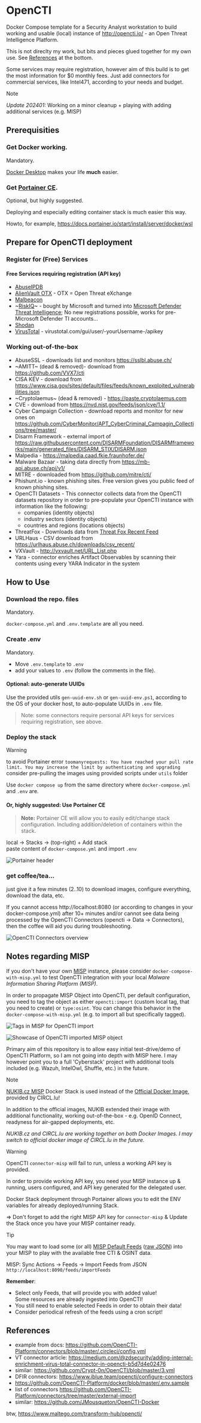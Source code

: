 # OpenCTI
Docker Compose template for a Security Analyst workstation to build working and usable (local) instance of http://opencti.io/ - an Open Threat Intelligence Platform.

This is not direclty my work, but bits and pieces glued together for my own use.
See [References](#References) at the bottom.

Some services may require registration, however aim of this build is to get the most information for $0 monthly fees.
Just add connectors for commercial services, like Intel471, according to your needs and budget.

> [!NOTE]
> *Update 202401:*
> Working on a minor cleanup + playing with adding additional services (e.g. MISP)

## Prerequisities

### Get Docker working.
Mandatory.

[Docker Desktop](https://www.docker.com/products/docker-desktop/) makes your life **much** easier.

### Get [Portainer CE](https://portainer.io/).
Optional, but highly suggested.

Deploying and especially editing container stack is much easier this way.

Howto, for example, https://docs.portainer.io/start/install/server/docker/wsl 

## Prepare for OpenCTI deployment

### Register for (Free) Services

#### Free Services requiring registration (API key)
* [AbuseIPDB](https://www.abuseipdb.com/account/api)
* [AlienVault OTX](https://otx.alienvault.com/api) - OTX = Open Threat eXchange
* [Malbeacon](https://www.malbeacon.com/register)
* ~[RiskIQ](https://community.riskiq.com/)~ - bought by Microsoft and turned into [Microsoft Defender Threat Intelligence](https://ti.defender.microsoft.com/); No new registrations possible, works for pre-Microsoft Defender TI accounts...
* [Shodan](https://account.shodan.io/)
* [VirusTotal](https://www.virustotal.com/) - virustotal.com/gui/user/-yourUsername-/apikey

### Working out-of-the-box
* AbuseSSL - downloads list and monitors https://sslbl.abuse.ch/
* ~AMITT~ (dead & removed)- download from https://github.com/VVX7/cti
* CISA KEV - download from https://www.cisa.gov/sites/default/files/feeds/known_exploited_vulnerabilities.json
* ~Cryptolaemus~ (dead & removed) - https://paste.cryptolaemus.com
* CVE - download from https://nvd.nist.gov/feeds/json/cve/1.1/
* Cyber Campaign Collection - download reports and monitor for new ones on https://github.com/CyberMonitor/APT_CyberCriminal_Campagin_Collections/tree/master/ 
* Disarm Framework - external import of https://raw.githubusercontent.com/DISARMFoundation/DISARMframeworks/main/generated_files/DISARM_STIX/DISARM.json
* Malpedia - https://malpedia.caad.fkie.fraunhofer.de/
* Malware Bazaar - taking data directly from https://mb-api.abuse.ch/api/v1/
* MITRE - downloaded from https://github.com/mitre/cti/
* Phishunt.io - known phishing sites. Free version gives you public feed of known phishing sites.
* OpenCTI Datasets - This connector collects data from the OpenCTI datasets repository in order to pre-populate your OpenCTI instance with information like the following:
  - companies (identity objects)
  - industry sectors (identity objects)
  - countries and regions (locations objects)
* ThreatFox - Downloads data from [Threat Fox Recent Feed](https://threatfox.abuse.ch/)
* URLHaus - CSV download from https://urlhaus.abuse.ch/downloads/csv_recent/
* VXVault - http://vxvault.net/URL_List.php
* Yara - connector enriches Artifact Observables by scanning their contents using every YARA Indicator in the system

## How to Use

### Download the repo. files
Mandatory.

`docker-compose.yml` and `.env.template` are all you need.

### Create .env
Mandatory.

- Move `.env.template` to `.env`
- add your values to `.env` (follow the comments in the file).

#### Optional: auto-generate UUIDs
Use the provided utils `gen-uuid-env.sh` or `gen-uuid-env.ps1`, according to the OS of your docker host, to auto-populate UUIDs in `.env` file.


> Note: some connectors require personal API keys for services requiring registration, see above.

### Deploy the stack

> [!WARNING]
>  to avoid Portainer error
> `toomanyrequests: You have reached your pull rate limit. You may increase the limit by authenticating and upgrading`
> consider pre-pulling the images using provided scripts under `utils` folder

Use `docker compose up` from the same directory where `docker-compose.yml` and `.env` are.



#### Or, highly suggested: Use Portainer CE
> **Note:** Portainer CE will allow you to easily edit/change stack configuration. Including addition/deletion of containers within the stack.

local -> Stacks -> (top-right) + Add stack <br> paste content of `docker-compose.yml` and import `.env`


![Portainer header](/docs/portainer-stacks-list.PNG)


### get coffee/tea...
just give it a few minutes (2..10) to download images, configure everything, download the data, etc.

If you cannot access http://localhost:8080 (or according to changes in your docker-compose.yml) after 10+ minutes and/or cannot see data being processed by the OpenCTI Connectors (opencti -> Data -> Connectors), then the coffee will aid you during troubleshooting.


![OpenCTI Connectors overview](/docs/opencti-connectors.PNG)

## Notes regarding MISP

If you don't have your own [MISP](https://www.misp-project.org/) instance, please consider `docker-compose-with-misp.yml` to test OpenCTI integration with your local *Malware Information Sharing Platform (MISP)*.

In order to propagate MISP Object into OpenCTI, per default configuration, you need to tag the object as either `opencti:import` (custom local tag, that you need to create) or `type:osint`. You can change this behavior in the `docker-compose-with-misp.yml` (e.g. to import all but specifically tagged).

![Tags in MISP for OpenCTI import](/docs/misp-tag-opencti_import.png)

![Showcase of OpenCTI imported MISP object](/docs/opencti-import-misp-object.png)

Primary aim of this repository is to allow easy initial test-drive/demo of OpenCTI Platform, so I am not going into depth with MISP here. I may however point you to a full 'Cyberstack' project with additional tools included (e.g. Wazuh, IntelOwl, Shuffle, etc.) in the future.

> [!NOTE]
> [NUKIB.cz MISP](https://github.com/NUKIB/misp) Docker Stack is used instead of the [Official Docker Image](https://github.com/MISP/misp-docker), provided by CIRCL.lu!
>
> In addition to the official images, NUKIB extended their image with additional functionality, working out-of-the-box - e.g. OpenID Connect, readyness for air-gapped deployments, etc.
>
> *NUKIB.cz and CIRCL.lu are working together on both Docker Images. I may switch to official docker image of CIRCL.lu in the future.*

> [!WARNING]
> OpenCTI `connector-misp` will fail to run, unless a working API key is provided.
>
> In order to provide working API key, you need your MISP instance up & running, users configured, and API key generated for the delegated user.
>
> Docker Stack deployment through Portainer allows you to edit the ENV variables for already deployed/running Stack.
>
> => Don't forget to add the right MISP API key for `connector-misp` & Update the Stack once you have your MISP container ready.

> [!TIP]
> You may want to load some (or all) [MISP Default Feeds](https://www.misp-project.org/feeds/) ([raw JSON](https://raw.githubusercontent.com/MISP/MISP/2.4/app/files/feed-metadata/defaults.json)) into your MISP to play with the available free CTI & OSINT data.
>
> MISP: Sync Actions -> Feeds -> Import Feeds from JSON 
> `http://localhost:8090/feeds/importFeeds`
>
> **Remember**:
> * Select only Feeds, that will provide you with added value! <br /> Some resources are already ingested into OpenCTI!
> * You still need to enable selected Feeds in order to obtain their data!
> * Consider periodical refresh of the feeds using a cron script!

## References
* example from docs: https://github.com/OpenCTI-Platform/connectors/blob/master/.circleci/config.yml
* VT connector article: https://medium.com/@zdsecurity/adding-internal-enrichment-virus-total-connector-in-opencti-b5d7d4e02476
* similar: https://github.com/Crypt-0n/OpenCTI/blob/master/3.yml
* DFIR connectors: https://www.iblue.team/opencti/configure-connectors
* https://github.com/OpenCTI-Platform/docker/blob/master/.env.sample
* list of connectors https://github.com/OpenCTI-Platform/connectors/tree/master/external-import
* similar: https://github.com/JMousqueton/OpenCTI-Docker

btw, https://www.maltego.com/transform-hub/opencti/
